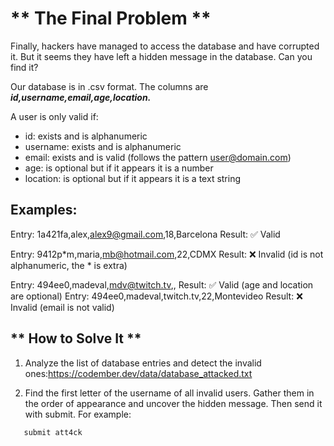 # ** The Final Problem **

Finally, hackers have managed to access the database and have corrupted it. But it seems they have left a hidden message in the database. Can you find it?

Our database is in .csv format. The columns are **_id,username,email,age,location._**

A user is only valid if:

- id: exists and is alphanumeric
- username: exists and is alphanumeric
- email: exists and is valid (follows the pattern user@domain.com)
- age: is optional but if it appears it is a number
- location: is optional but if it appears it is a text string

## Examples:

Entry: 1a421fa,alex,alex9@gmail.com,18,Barcelona
Result: ✅ Valid

Entry: 9412p*m,maria,mb@hotmail.com,22,CDMX
Result: ❌ Invalid (id is not alphanumeric, the * is extra)

Entry: 494ee0,madeval,mdv@twitch.tv,,
Result: ✅ Valid (age and location are optional)
Entry: 494ee0,madeval,twitch.tv,22,Montevideo
Result: ❌ Invalid (email is not valid)

## ** How to Solve It **

1. Analyze the list of database entries and detect the invalid ones:https://codember.dev/data/database_attacked.txt

2. Find the first letter of the username of all invalid users. Gather them in the order of appearance and uncover the hidden message. Then send it with submit. For example:

```
   submit att4ck
```
